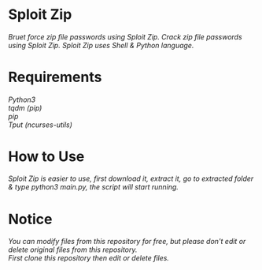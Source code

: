 # Sploit Zip
###### Bruet force zip file passwords using Sploit Zip. Crack zip file passwords using Sploit Zip. Sploit Zip uses Shell & Python language.

# Requirements
###### Python3 <br> tqdm (pip) <br> pip <br> Tput (ncurses-utils)

# How to Use
###### Sploit Zip is easier to use, first download it, extract it, go to extracted folder & type python3 main.py, the script will start running.

# Notice
###### You can modify files from this repository for free, but please don't edit or delete original files from this repository. <br> First clone this repository then edit or delete files.
